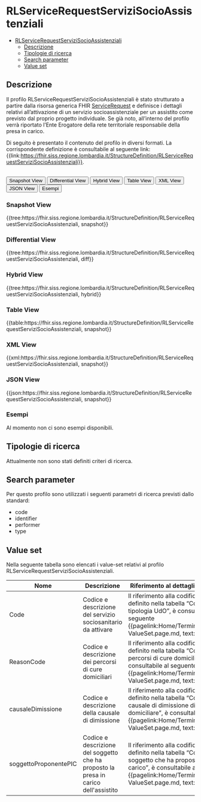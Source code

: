 # RLServiceRequestServiziSocioAssistenziali

- [RLServiceRequestServiziSocioAssistenziali](#rlservicerequestservizisocioassistenziali)
  - [Descrizione](#descrizione)
  - [Tipologie di ricerca](#tipologie-di-ricerca)
  - [Search parameter](#search-parameter)
  - [Value set](#value-set)


## Descrizione
Il profilo RLServiceRequestServiziSocioAssistenziali è stato strutturato a partire dalla risorsa generica FHIR [ServiceRequest](http://hl7.org/fhir/R4/servicerequest.html) e definisce i dettagli relativi all’attivazione di un servizio socioassistenziale per un assistito come previsto dal proprio progetto individuale. Se già noto, all’interno del profilo verrà riportato l’Ente Erogatore della rete territoriale responsabile della presa in carico. 

Di seguito è presentato il contenuto del profilo in diversi formati. La corrispondente definizione è consultabile al seguente link: {{link:https://fhir.siss.regione.lombardia.it/StructureDefinition/RLServiceRequestServiziSocioAssistenziali}}.

<br>
<div class="tab">
 <button class="tablinks active" onclick="openTab(event, 'Snapshot View')">Snapshot View</button>
  <button class="tablinks" onclick="openTab(event, 'Differential View')">Differential View</button>
  <button class="tablinks" onclick="openTab(event, 'Hybrid View')">Hybrid View</button>
 <button class="tablinks" onclick="openTab(event, 'Table View')">Table View</button>
 <button class="tablinks" onclick="openTab(event, 'XML View')">XML View</button>
  <button class="tablinks" onclick="openTab(event, 'JSON View')">JSON View</button>
  <button class="tablinks" onclick="openTab(event, 'Esempi')">Esempi</button>
</div>

<div id="Snapshot View" class="tabcontent" style="display:block">
  <h3>Snapshot View</h3>
{{tree:https://fhir.siss.regione.lombardia.it/StructureDefinition/RLServiceRequestServiziSocioAssistenziali, snapshot}}
</div>

<div id="Differential View" class="tabcontent">
  <h3>Differential View</h3>
{{tree:https://fhir.siss.regione.lombardia.it/StructureDefinition/RLServiceRequestServiziSocioAssistenziali, diff}}
</div>

<div id="Hybrid View" class="tabcontent">
  <h3>Hybrid View</h3>
{{tree:https://fhir.siss.regione.lombardia.it/StructureDefinition/RLServiceRequestServiziSocioAssistenziali, hybrid}}
</div>

<div id="Table View" class="tabcontent">
  <h3>Table View</h3>
{{table:https://fhir.siss.regione.lombardia.it/StructureDefinition/RLServiceRequestServiziSocioAssistenziali, snapshot}}
</div>

<div id="XML View" class="tabcontent">
  <h3>XML View</h3>
{{xml:https://fhir.siss.regione.lombardia.it/StructureDefinition/RLServiceRequestServiziSocioAssistenziali, snapshot}}
</div>

<div id="JSON View" class="tabcontent">
  <h3>JSON View</h3>
{{json:https://fhir.siss.regione.lombardia.it/StructureDefinition/RLServiceRequestServiziSocioAssistenziali, snapshot}}
</div>

<div id="Esempi" class="tabcontent">
  <h3>Esempi</h3>
Al momento non ci sono esempi disponibili. 
</div>

<!-- ===================================================FINE SEZIONE=================================================== -->

## Tipologie di ricerca

Attualmente non sono stati definiti criteri di ricerca.

<!-- ===================================================FINE SEZIONE=================================================== -->

## Search parameter
Per questo profilo sono utilizzati i seguenti parametri di ricerca previsti dallo standard: 
- code
- identifier
- performer
- type

<!-- ===================================================FINE SEZIONE=================================================== -->

## Value set

Nella seguente tabella sono elencati i value-set relativi al profilo RLServiceRequestServiziSocioAssistenziali.

| Nome | Descrizione | Riferimento al dettaglio della codifica |
|---|---|---|
| Code | Codice e descrizione del servizio sociosanitario da attivare | Il riferimento alla codifica esaustiva, definito nella tabella “Codifica della tipologia UdO”, è consultabile al seguente {{pagelink:Home/Terminologia/Libreria-ValueSet.page.md, text:link}} |
| ReasonCode | Codice e descrizione dei percorsi di cure domiciliari | Il riferimento alla codifica esaustiva, definito nella tabella “Codifica dei percorsi di cure domiciliari”, è consultabile al seguente {{pagelink:Home/Terminologia/Libreria-ValueSet.page.md, text:link}} |
| causaleDimissione  | Codice e descrizione della causale di dimissione | Il riferimento alla codifica esaustiva, definito nella tabella “Codifica della causale di dimissione di un ricovero domiciliare”, è consultabile al seguente {{pagelink:Home/Terminologia/Libreria-ValueSet.page.md, text:link}} |
| soggettoProponentePIC | Codice e descrizione del soggetto che ha proposto la presa in carico dell'assistito | Il riferimento alla codifica esaustiva, definito nella tabella “Codifica del soggetto che ha proposto la presa in carico”, è consultabile al seguente {{pagelink:Home/Terminologia/Libreria-ValueSet.page.md, text:link}} |